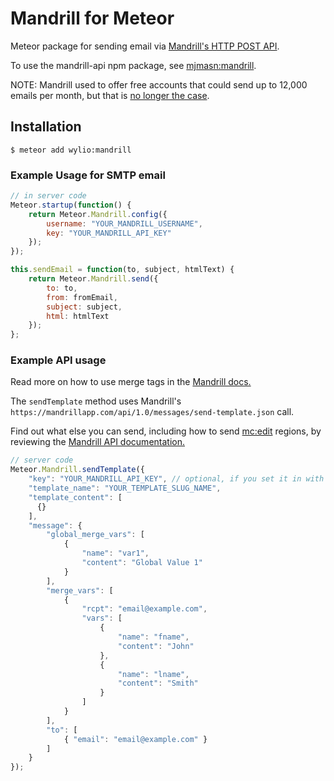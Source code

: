 Mandrill for Meteor
===============

Meteor package for sending email via [Mandrill's HTTP POST API](https://mandrillapp.com/api/docs/).

To use the mandrill-api npm package, see [mjmasn:mandrill](https://atmospherejs.com/mjmasn/mandrill).

NOTE: Mandrill used to offer free accounts that could send up to 12,000 emails per month, but that is [no longer the case](http://www.slant.co/topics/136/viewpoints/1/sections/15/pending).


## Installation

    $ meteor add wylio:mandrill


### Example Usage for SMTP email

```js
// in server code
Meteor.startup(function() {
    return Meteor.Mandrill.config({
        username: "YOUR_MANDRILL_USERNAME",
        key: "YOUR_MANDRILL_API_KEY"
    });
});

this.sendEmail = function(to, subject, htmlText) {
    return Meteor.Mandrill.send({
        to: to,
        from: fromEmail,
        subject: subject,
        html: htmlText
    });
};
```

### Example API usage
 Read more on how to use merge tags in the [Mandrill docs.](https://mandrill.zendesk.com/hc/en-us/articles/205582487-How-do-I-use-merge-tags-to-add-dynamic-content-)

The `sendTemplate` method uses Mandrill's `https://mandrillapp.com/api/1.0/messages/send-template.json` call.

Find out what else you can send, including how to send [mc:edit](https://mandrill.zendesk.com/hc/en-us/articles/205582497-How-do-I-add-dynamic-content-using-editable-regions-in-my-template-) regions, by reviewing the [Mandrill API documentation.](https://mandrillapp.com/api/docs/messages.JSON.html#method=send-template)

```js
// server code
Meteor.Mandrill.sendTemplate({
    "key": "YOUR_MANDRILL_API_KEY", // optional, if you set it in with Meteor.Mandril.config() already
    "template_name": "YOUR_TEMPLATE_SLUG_NAME",
    "template_content": [
      {}
    ],
    "message": {
        "global_merge_vars": [
            {
                "name": "var1",
                "content": "Global Value 1"
            }
        ],
        "merge_vars": [
            {
                "rcpt": "email@example.com",
                "vars": [
                    {
                        "name": "fname",
                        "content": "John"
                    },
                    {
                        "name": "lname",
                        "content": "Smith"
                    }
                ]
            }
        ],
        "to": [
            { "email": "email@example.com" }
        ]
    }
});
```

